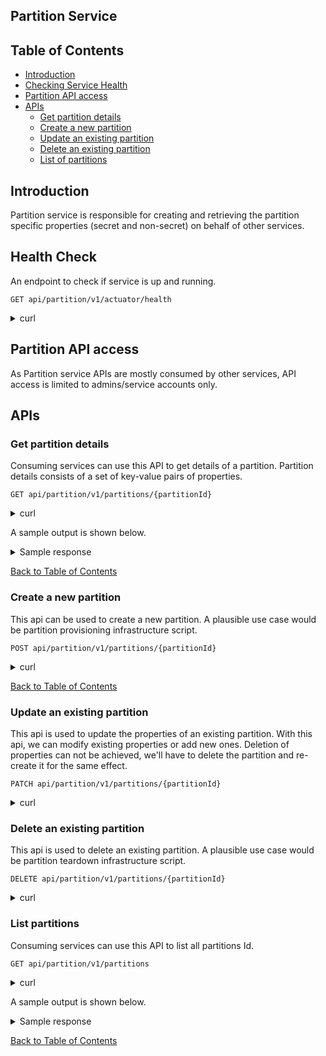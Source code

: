 ## Partition Service

## Table of Contents <a name="TOC"></a>
* [Introduction](#introduction)
* [Checking Service Health](#checking-service-health)
* [Partition API access](#partition-api-access)
* [APIs](#apis)
    * [Get partition details](#get-partition)
    * [Create a new partition](#create-partition)
    * [Update an existing partition](#update-partition)
    * [Delete an existing partition](#delete-partition)
    * [List of partitions](#list-partition)
    

## Introduction <a name="introduction"></a>
Partition service is responsible for creating and retrieving the partition specific properties (secret and non-secret) on behalf of other services.

## Health Check <a name="checking-service-health"></a>
An endpoint to check if service is up and running.
```
GET api/partition/v1/actuator/health
```
<details><summary>curl</summary>

```
curl --request GET \
  --url 'https://<base_url>/api/partition/v1/actuator/health'
```
</details>

## Partition API access <a name="partition-api-access"></a>
As Partition service APIs are mostly consumed by other services, API access is limited to admins/service accounts only.

## APIs <a name="apis"></a>
### Get partition details<a name="get-partition"></a>
Consuming services can use this API to get details of a partition. Partition details consists of a set of key-value pairs of properties.
```
GET api/partition/v1/partitions/{partitionId}
```
<details><summary>curl</summary>

```
curl --request GET \
  --url 'https://<base_url>/api/partition/v1/partitions/common' \
  --header 'Authorization: Bearer <JWT>' \
  --header 'Content-Type: application/json'
```
</details>

A sample output is shown below.
<details><summary>Sample response</summary>

```
{
    "compliance-ruleset": {
        "sensitive": false,
        "value": "shared"
    },
    "elastic-endpoint": {
        "sensitive": true,
        "value": "common-elastic-endpoint"
    },
    "elastic-username": {
        "sensitive": true,
        "value": "common-elastic-username"
    },
    "elastic-password": {
        "sensitive": true,
        "value": "common-elastic-password"
    },
    "cosmos-connection": {
        "sensitive": true,
        "value": "common-cosmos-connection"
    },
    "cosmos-endpoint": {
        "sensitive": true,
        "value": "common-cosmos-endpoint"
    },
    "id": {
        "sensitive": false,
        "value": "common"
    }
}
```

</details>

[Back to Table of Contents](#TOC)

### Create a new partition<a name="create-partition"></a>
This api can be used to create a new partition. A plausible use case would be partition provisioning infrastructure script.
```
POST api/partition/v1/partitions/{partitionId}
```
<details><summary>curl</summary>

```
curl --request POST \
  --url 'https://<base_url>/api/partition/v1/partitions/mypartition' \
  --header 'Authorization: Bearer <JWT>' \
  --header 'Content-Type: application/json' \
  --data-raw '{
      "properties": {
          "compliance-ruleset": {
              "value": "shared"
          },
          "elastic-endpoint": {
              "sensitive": true,
              "value": "elastic-endpoint"
          },
          "elastic-username": {
              "sensitive": true,
              "value": "elastic-username"
          },
          "elastic-password": {
              "sensitive": true,
              "value": "elastic-password"
          },
          "cosmos-connection": {
              "sensitive": true,
              "value": "cosmos-connection"
          },
          "cosmos-endpoint": {
              "sensitive": true,
              "value": "cosmos-endpoint"
          }
      }
  }'
```
</details>

[Back to Table of Contents](#TOC)

### Update an existing partition<a name="update-partition"></a>
This api is used to update the properties of an existing partition. With this api, we can modify existing properties or add new ones. Deletion of properties can not be achieved, we'll have to delete the partition and re-create it for the same effect.
```
PATCH api/partition/v1/partitions/{partitionId}
```
<details><summary>curl</summary>

```
curl --request PATCH \
  --url 'https://<base_url>/api/partition/v1/partitions/mypartition' \
  --header 'Authorization: Bearer <JWT>' \
  --header 'Content-Type: application/json' \
  --data-raw '{
      "properties": {
          "compliance-ruleset": {
              "value": "shared-update-value"
          },
          "new-key": {
              "sensitive": true,
              "value": "new-value"
          }
      }
  }'
```
</details>

### Delete an existing partition<a name="delete-partition"></a>
This api is used to delete an existing partition. A plausible use case would be partition teardown infrastructure script.
```
DELETE api/partition/v1/partitions/{partitionId}
```
<details><summary>curl</summary>

```
curl --request DELETE \
  --url 'https://<base_url>/api/partition/v1/partitions/mypartition' \
  --header 'Authorization: Bearer <JWT>' \
  --header 'Content-Type: application/json'
```
</details>


### List partitions <a name="list-partition"></a>
Consuming services can use this API to list all partitions Id.  
```
GET api/partition/v1/partitions
```
<details><summary>curl</summary>

```
curl --request GET \
  --url 'https://<base_url>/api/partition/v1/partitions' \
  --header 'Authorization: Bearer <JWT>' \
  --header 'Content-Type: application/json'
```
</details>

A sample output is shown below.
<details><summary>Sample response</summary>

```
[
    "default-dev",
    "opendes"
]
```

</details>

[Back to Table of Contents](#TOC)